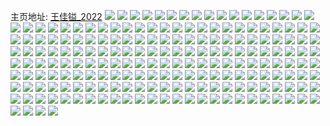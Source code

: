 主页地址: [王佳镒_2022](https://weibo.com/u/6617827666) 
![](https://wx4.sinaimg.cn/mw2000/007dRJhUly1h9qgnp1nm1j30u0140wl0.jpg) 
![](https://wx4.sinaimg.cn/mw2000/007dRJhUly1h9qgnmcq12j30u01400zm.jpg) 
![](https://wx4.sinaimg.cn/mw2000/007dRJhUly1gzgfcyzdkrj30u0140tfb.jpg) 
![](https://wx4.sinaimg.cn/mw2000/007dRJhUly1gzgf4ztdz5j32802yo1l1.jpg) 
![](https://wx4.sinaimg.cn/mw2000/007dRJhUly1gzgfdjrlllj32801o0hdt.jpg) 
![](https://wx4.sinaimg.cn/mw2000/007dRJhUly1gzgfdor7vqj30q71amdou.jpg) 
![](https://wx4.sinaimg.cn/mw2000/007dRJhUgy1gz2sy6afcxj326y2xax6r.jpg) 
![](https://wx4.sinaimg.cn/mw2000/007dRJhUgy1gz2sydba0jj32c02c01ky.jpg) 
![](https://wx4.sinaimg.cn/mw2000/007dRJhUgy1gz414zebejj30u0140gs4.jpg) 
![](https://wx4.sinaimg.cn/mw2000/007dRJhUgy1gz414xmo2fj30u01407aj.jpg) 
![](https://wx4.sinaimg.cn/mw2000/007dRJhUgy1gz415091jbj30u01407ap.jpg) 
![](https://wx4.sinaimg.cn/mw2000/007dRJhUgy1gyv38ltnyyj30s71e4n5b.jpg) 
![](https://wx4.sinaimg.cn/mw2000/007dRJhUgy1gyv38nhb74j30u0140wl7.jpg) 
![](https://wx4.sinaimg.cn/mw2000/007dRJhUgy1gysrcwtq40j31o0280u0x.jpg) 
![](https://wx4.sinaimg.cn/mw2000/007dRJhUgy1gysrcxpojij31o0280kjl.jpg) 
![](https://wx4.sinaimg.cn/mw2000/007dRJhUly1gur3myrevbj62c0340qv602.jpg) 
![](https://wx4.sinaimg.cn/mw2000/007dRJhUly1gur3nom6tej62c0340hdv02.jpg) 
![](https://wx4.sinaimg.cn/mw2000/007dRJhUly1gur3mts0anj62c0340u0y02.jpg) 
![](https://wx4.sinaimg.cn/mw2000/007dRJhUly1gur3mltufxj62c0340x6p02.jpg) 
![](https://wx4.sinaimg.cn/mw2000/007dRJhUly1gur3mhxdmrj628e2z6kjl02.jpg) 
![](https://wx4.sinaimg.cn/mw2000/007dRJhUly1gur3mjwn0oj62c0340u0x02.jpg) 
![](https://wx4.sinaimg.cn/mw2000/007dRJhUly1gur3mwby8gj62c0340b2b02.jpg) 
![](https://wx4.sinaimg.cn/mw2000/007dRJhUly1gur3moy8cij62c03401kz02.jpg) 
![](https://wx4.sinaimg.cn/mw2000/007dRJhUly1gur3mrkagnj62c03404qr02.jpg) 
![](https://wx4.sinaimg.cn/mw2000/007dRJhUly1gunfkqxua1j31r92q7qv5.jpg) 
![](https://wx4.sinaimg.cn/mw2000/007dRJhUly1gunozxdhdkj60w60sdk0102.jpg) 
![](https://wx4.sinaimg.cn/mw2000/007dRJhUly1gunfkufneyj62c0340e8302.jpg) 
![](https://wx4.sinaimg.cn/mw2000/007dRJhUly1gunfkxpb8vj32c0340qv6.jpg) 
![](https://wx4.sinaimg.cn/mw2000/007dRJhUly1gunfl4vhgoj31jk223hdt.jpg) 
![](https://wx4.sinaimg.cn/mw2000/007dRJhUly1gunfl3jeuyj62c0340u0z02.jpg) 
![](https://wx4.sinaimg.cn/mw2000/007dRJhUly1gup8nlypqxj60u0140n7r02.jpg) 
![](https://wx4.sinaimg.cn/mw2000/007dRJhUly1gunfl0gy63j62c0340x6q02.jpg) 
![](https://wx4.sinaimg.cn/mw2000/007dRJhUly1gup8nl9t0oj60u0140k1t02.jpg) 
![](https://wx4.sinaimg.cn/mw2000/007dRJhUly1gtt3g913gtj31j821m1kx.jpg) 
![](https://wx4.sinaimg.cn/mw2000/007dRJhUly1gtt3ga40qbj31o02807wh.jpg) 
![](https://wx4.sinaimg.cn/mw2000/007dRJhUly1gtt3g5yhkkj31j121d1kx.jpg) 
![](https://wx4.sinaimg.cn/mw2000/007dRJhUly1gtt3gc6o1xj32c0340hdu.jpg) 
![](https://wx4.sinaimg.cn/mw2000/007dRJhUly1gtt3i2lqw0j32c03407wi.jpg) 
![](https://wx4.sinaimg.cn/mw2000/007dRJhUly1gtt3g808haj31sc2dsqv5.jpg) 
![](https://wx4.sinaimg.cn/mw2000/007dRJhUly1gtqshcerkxj30zf1arwuj.jpg) 
![](https://wx4.sinaimg.cn/mw2000/007dRJhUly1gtq8vu83elj32312s2kjm.jpg) 
![](https://wx4.sinaimg.cn/mw2000/007dRJhUly1gtqshentiwj32c0340kjm.jpg) 
![](https://wx4.sinaimg.cn/mw2000/007dRJhUly1gtqsvymetvj30u0140dpe.jpg) 
![](https://wx4.sinaimg.cn/mw2000/007dRJhUly1gtqshbi5vnj30zk1b7two.jpg) 
![](https://wx4.sinaimg.cn/mw2000/007dRJhUly1gtq8vxizcuj32c03404qq.jpg) 
![](https://wx4.sinaimg.cn/mw2000/007dRJhUly1gtq9fhcws8j326q2wzu0x.jpg) 
![](https://wx4.sinaimg.cn/mw2000/007dRJhUly1gtq9fdaaz9j323t2m0npd.jpg) 
![](https://wx4.sinaimg.cn/mw2000/007dRJhUly1gtq9ff5vt7j32582uzx6p.jpg) 
![](https://wx4.sinaimg.cn/mw2000/007dRJhUly1gthyogyx52j32c03407wj.jpg) 
![](https://wx4.sinaimg.cn/mw2000/007dRJhUly1gthyo9eyfnj32c0340hdt.jpg) 
![](https://wx4.sinaimg.cn/mw2000/007dRJhUly1gthyo7v1d0j328e2z64qr.jpg) 
![](https://wx4.sinaimg.cn/mw2000/007dRJhUly1gthyo5g5jhj32a731lu0x.jpg) 
![](https://wx4.sinaimg.cn/mw2000/007dRJhUly1gta0944rpej31400u0gu5.jpg) 
![](https://wx4.sinaimg.cn/mw2000/007dRJhUly1gta06xq897j30u0140n7q.jpg) 
![](https://wx4.sinaimg.cn/mw2000/007dRJhUly1gta093kn31j30u01407iz.jpg) 
![](https://wx4.sinaimg.cn/mw2000/007dRJhUly1gta06y4tquj30u01407ej.jpg) 
![](https://wx4.sinaimg.cn/mw2000/007dRJhUly1gta08f17otj30u0140qdr.jpg) 
![](https://wx4.sinaimg.cn/mw2000/007dRJhUly1gta06x5efdj30u0140ncb.jpg) 
![](https://wx4.sinaimg.cn/mw2000/007dRJhUly1gta0djaa2cj30u0140gzg.jpg) 
![](https://wx4.sinaimg.cn/mw2000/007dRJhUly1gta0f5gtedj30u014011z.jpg) 
![](https://wx4.sinaimg.cn/mw2000/007dRJhUly1gt9zmkrjqdj322o2rk1kz.jpg) 
![](https://wx4.sinaimg.cn/mw2000/007dRJhUly1gsukom1psvj322i2ohkjm.jpg) 
![](https://wx4.sinaimg.cn/mw2000/007dRJhUly1gsukoo9b0qj32c0340e83.jpg) 
![](https://wx4.sinaimg.cn/mw2000/007dRJhUly1gsukop8z51j31wg2xe4qq.jpg) 
![](https://wx4.sinaimg.cn/mw2000/007dRJhUly1gsukoqjkufj31ov2s4u0x.jpg) 
![](https://wx4.sinaimg.cn/mw2000/007dRJhUly1gsukos9eg2j32c03404qs.jpg) 
![](https://wx4.sinaimg.cn/mw2000/007dRJhUly1gsukothht8j31vs2xne82.jpg) 
![](https://wx4.sinaimg.cn/mw2000/007dRJhUly1gsukowctz5j32722xf4qq.jpg) 
![](https://wx4.sinaimg.cn/mw2000/007dRJhUly1gsukouxp2xj32682wbx6p.jpg) 
![](https://wx4.sinaimg.cn/mw2000/007dRJhUly1gsukp9cup5j320t2p3qv5.jpg) 
![](https://wx4.sinaimg.cn/mw2000/007dRJhUly1gs3tpsj1bvj32802yoe83.jpg) 
![](https://wx4.sinaimg.cn/mw2000/007dRJhUly1gs3tq1z3jdj32802you18.jpg) 
![](https://wx4.sinaimg.cn/mw2000/007dRJhUly1gs3tqbvqbrj32802yoqvg.jpg) 
![](https://wx4.sinaimg.cn/mw2000/007dRJhUly1gs3tqlxlrlj32802you16.jpg) 
![](https://wx4.sinaimg.cn/mw2000/007dRJhUly1gs3tqwebjxj32802yob2k.jpg) 
![](https://wx4.sinaimg.cn/mw2000/007dRJhUly1gs3tr0529cj32802lpe83.jpg) 
![](https://wx4.sinaimg.cn/mw2000/007dRJhUly1gs3tr2b4e8j32c0340e82.jpg) 
![](https://wx4.sinaimg.cn/mw2000/007dRJhUly1gs3tpoisp0j32802yonpn.jpg) 
![](https://wx4.sinaimg.cn/mw2000/007dRJhUly1gs3tr6ypowj30sr1f4k1b.jpg) 
![](https://wx4.sinaimg.cn/mw2000/007dRJhUly1gqqq9rkge9j32802yoqvh.jpg) 
![](https://wx4.sinaimg.cn/mw2000/007dRJhUly1gp6xs6sc4vj30j60n1thx.jpg) 
![](https://wx4.sinaimg.cn/mw2000/007dRJhUly1goszixlcvaj30u0140n4b.jpg) 
![](https://wx4.sinaimg.cn/mw2000/007dRJhUly1gm7hin2e55j30lz0m0wfa.jpg) 
![](https://wx4.sinaimg.cn/mw2000/007dRJhUly1gm7hjvk4uij30u0140qf4.jpg) 
![](https://wx4.sinaimg.cn/mw2000/007dRJhUly1gi4687irq0j32c0340kjm.jpg) 
![](https://wx4.sinaimg.cn/mw2000/007dRJhUly1gi46868pb9j32c03404qq.jpg) 
![](https://wx4.sinaimg.cn/mw2000/007dRJhUly1gi46850d54j32c03407wj.jpg) 
![](https://wx4.sinaimg.cn/mw2000/007dRJhUly1gi46890rt2j32c0340hdu.jpg) 
![](https://wx4.sinaimg.cn/mw2000/007dRJhUly1gi468kiz5cj32c0340kjm.jpg) 
![](https://wx4.sinaimg.cn/mw2000/007dRJhUly1gi4691l805j32c0340b2a.jpg) 
![](https://wx4.sinaimg.cn/mw2000/007dRJhUly1ghtpon5t3sj32c0340e83.jpg) 
![](https://wx4.sinaimg.cn/mw2000/007dRJhUly1ghtpok4u52j32c0340u0y.jpg) 
![](https://wx4.sinaimg.cn/mw2000/007dRJhUly1ghtpolonh6j32c03401kz.jpg) 
![](https://wx4.sinaimg.cn/mw2000/007dRJhUly1ghtpoq2yt0j32c0340hdv.jpg) 
![](https://wx4.sinaimg.cn/mw2000/007dRJhUly1ghtpot782pj32c0340x6q.jpg) 
![](https://wx4.sinaimg.cn/mw2000/007dRJhUly1ghtpown8ljj32c0340hdv.jpg) 
![](https://wx4.sinaimg.cn/mw2000/007dRJhUly1ghtpp01e6vj32c0340hdv.jpg) 
![](https://wx4.sinaimg.cn/mw2000/007dRJhUly1ghtppmj1oij32c0340hdu.jpg) 
![](https://wx4.sinaimg.cn/mw2000/007dRJhUly1ghtppo4d53j33402c0qv5.jpg) 
![](https://wx4.sinaimg.cn/mw2000/007dRJhUly1ghs28usrg2j32c03401ky.jpg) 
![](https://wx4.sinaimg.cn/mw2000/007dRJhUly1ghs28wal7xj32c0340b2b.jpg) 
![](https://wx4.sinaimg.cn/mw2000/007dRJhUly1ghs28xovpkj32c03407wi.jpg) 
![](https://wx4.sinaimg.cn/mw2000/007dRJhUly1ghs28zdsxrj32c0340qv6.jpg) 
![](https://wx4.sinaimg.cn/mw2000/007dRJhUly1ghs290y6y7j32c0340npe.jpg) 
![](https://wx4.sinaimg.cn/mw2000/007dRJhUly1ghs292ai8aj32c0340kjm.jpg) 
![](https://wx4.sinaimg.cn/mw2000/007dRJhUly1ghs294y7duj32c0340u0y.jpg) 
![](https://wx4.sinaimg.cn/mw2000/007dRJhUly1ghs296d21lj32c03401kz.jpg) 
![](https://wx4.sinaimg.cn/mw2000/007dRJhUly1gi6gdkqqg9j32c0340npe.jpg) 
![](https://wx4.sinaimg.cn/mw2000/007dRJhUly1ghhb3euzmvj30u01404ca.jpg) 
![](https://wx4.sinaimg.cn/mw2000/007dRJhUly1ghhb3gu8bkj30u0140k1r.jpg) 
![](https://wx4.sinaimg.cn/mw2000/007dRJhUly1ghhb3g1eqej30u0140n75.jpg) 
![](https://wx4.sinaimg.cn/mw2000/007dRJhUly1ghhb3hygs4j30u0140wqm.jpg) 
![](https://wx4.sinaimg.cn/mw2000/007dRJhUly1ghhb3jxxxnj30u014012a.jpg) 
![](https://wx4.sinaimg.cn/mw2000/007dRJhUly1ghhb3kwbg4j30u0140anq.jpg) 
![](https://wx4.sinaimg.cn/mw2000/007dRJhUly1gg8u168kl6j32802you1a.jpg) 
![](https://wx4.sinaimg.cn/mw2000/007dRJhUly1gg8u1f1qi7j32802yox6z.jpg) 
![](https://wx4.sinaimg.cn/mw2000/007dRJhUly1gg8u1asntaj32802yohe5.jpg) 
![](https://wx4.sinaimg.cn/mw2000/007dRJhUly1gg8u1j4a6fj32802yoqvg.jpg) 
![](https://wx4.sinaimg.cn/mw2000/007dRJhUly1gg8u27cocpj32802yoe8c.jpg) 
![](https://wx4.sinaimg.cn/mw2000/007dRJhUly1gg8u1n671gj32802yo4r1.jpg) 
![](https://wx4.sinaimg.cn/mw2000/007dRJhUly1gg8u11rqhnj32802yoqvf.jpg) 
![](https://wx4.sinaimg.cn/mw2000/007dRJhUly1gg8u2eyzgej32802yokjv.jpg) 
![](https://wx4.sinaimg.cn/mw2000/007dRJhUly1gg8u2b9kp3j32802yonpn.jpg) 
![](https://wx4.sinaimg.cn/mw2000/007dRJhUly1gg1otet42kj32802yob2m.jpg) 
![](https://wx4.sinaimg.cn/mw2000/007dRJhUly1gduoi4s8u8j32802yoqvh.jpg) 
![](https://wx4.sinaimg.cn/mw2000/007dRJhUly1gdrirj71phj30u0140apu.jpg) 
![](https://wx4.sinaimg.cn/mw2000/007dRJhUly1gcp6ulp5vxj31o0280e84.jpg) 
![](https://wx4.sinaimg.cn/mw2000/007dRJhUly1gcp6pa6gcbj30u0140npd.jpg) 
![](https://wx4.sinaimg.cn/mw2000/007dRJhUly1gcp6qlb620j30u0140hdt.jpg) 
![](https://wx4.sinaimg.cn/mw2000/007dRJhUly1gcp6homq9ej31o0280kjl.jpg) 
![](https://wx4.sinaimg.cn/mw2000/007dRJhUly1gcp6hrsrqoj32402tckjm.jpg) 
![](https://wx4.sinaimg.cn/mw2000/007dRJhUly1gcp6hpkwrzj31o0280npd.jpg) 
![](https://wx4.sinaimg.cn/mw2000/007dRJhUly1gcp6hqqfyqj31o0280e82.jpg) 
![](https://wx4.sinaimg.cn/mw2000/007dRJhUly1gcp6hit7zcj31o0280kjl.jpg) 
![](https://wx4.sinaimg.cn/mw2000/007dRJhUly1gcp6hsrhfrj31o0280npd.jpg) 
![](https://wx4.sinaimg.cn/mw2000/007dRJhUly1gcf1ybk98yj30u01401ky.jpg) 
![](https://wx4.sinaimg.cn/mw2000/007dRJhUly1gcf1ypvlz5j30u0140npd.jpg) 
![](https://wx4.sinaimg.cn/mw2000/007dRJhUly1gcf1vdtsktj31o0280x6p.jpg) 
![](https://wx4.sinaimg.cn/mw2000/007dRJhUly1gcf1vc450oj31o02801ky.jpg) 
![](https://wx4.sinaimg.cn/mw2000/007dRJhUly1gcf1vg0pe3j30u01404ao.jpg) 
![](https://wx4.sinaimg.cn/mw2000/007dRJhUly1gcf1vfj5wbj31o02807wi.jpg) 
![](https://wx4.sinaimg.cn/mw2000/007dRJhUly1gcf1vgapi7j30u0140dxd.jpg) 
![](https://wx4.sinaimg.cn/mw2000/007dRJhUly1gcf1vmpskuj32801o0u0x.jpg) 
![](https://wx4.sinaimg.cn/mw2000/007dRJhUly1gcf1vh161rj31o0280x6p.jpg) 
![](https://wx4.sinaimg.cn/mw2000/007dRJhUly1gbbd0fqpgij30u00u0acq.jpg) 
![](https://wx4.sinaimg.cn/mw2000/007dRJhUly1g9y181kuf5j31400u0niu.jpg) 
![](https://wx4.sinaimg.cn/mw2000/007dRJhUly1g9y181vattj31400u0nae.jpg) 
![](https://wx4.sinaimg.cn/mw2000/007dRJhUly1g9y1c2s9myj30u00xj4qp.jpg) 
![](https://wx4.sinaimg.cn/mw2000/007dRJhUly1g9y18gljg2j30yi1a0ww4.jpg) 
![](https://wx4.sinaimg.cn/mw2000/007dRJhUly1g9y1cbgrxcj30u0140dwe.jpg) 
![](https://wx4.sinaimg.cn/mw2000/007dRJhUly1g9y182ayxaj30u01400xv.jpg) 
![](https://wx4.sinaimg.cn/mw2000/007dRJhUly1g9y1823z5qj30u01hc191.jpg) 
![](https://wx4.sinaimg.cn/mw2000/007dRJhUly1g9y181aipuj30yi1a0wt1.jpg) 
![](https://wx4.sinaimg.cn/mw2000/007dRJhUly1g9y19h72wkj30yi1a0k8f.jpg) 
![](https://wx4.sinaimg.cn/mw2000/007dRJhUly1g88hi1oph1j30u01407gk.jpg) 
![](https://wx4.sinaimg.cn/mw2000/007dRJhUly1g7woo7dan2j30u01sxq89.jpg) 
![](https://wx4.sinaimg.cn/mw2000/007dRJhUly1g7c5h0n2zdj33402c04qq.jpg) 
![](https://wx4.sinaimg.cn/mw2000/007dRJhUly1g7c5h1r9kyj33402c0kjm.jpg) 
![](https://wx4.sinaimg.cn/mw2000/007dRJhUly1g7c5h2onlzj32io1w0npd.jpg) 
![](https://wx4.sinaimg.cn/mw2000/007dRJhUly1g7c5h3wt0wj32c0340qv5.jpg) 
![](https://wx4.sinaimg.cn/mw2000/007dRJhUly1g7c5h4lr03j30u01hcjy3.jpg) 
![](https://wx4.sinaimg.cn/mw2000/007dRJhUly1g7c5h52n0jj30u01hcdrt.jpg) 
![](https://wx4.sinaimg.cn/mw2000/007dRJhUgy1g7anrt7sguj30yi1a0qj6.jpg) 
![](https://wx4.sinaimg.cn/mw2000/007dRJhUgy1g7anv2ox7dj30u01hcb2a.jpg) 
![](https://wx4.sinaimg.cn/mw2000/007dRJhUgy1g7anru0pd4j30u01hcakb.jpg) 
![](https://wx4.sinaimg.cn/mw2000/007dRJhUgy1g7ans80913j30yi22o1l8.jpg) 
![](https://wx4.sinaimg.cn/mw2000/007dRJhUgy1g7anv6j1psj30u01hc1ky.jpg) 
![](https://wx4.sinaimg.cn/mw2000/007dRJhUgy1g7ansahel8j30u01hcwpg.jpg) 
![](https://wx4.sinaimg.cn/mw2000/007dRJhUgy1g7anrmm432j32c03401ky.jpg) 
![](https://wx4.sinaimg.cn/mw2000/007dRJhUgy1g7ans9n8urj30yi1a0qgp.jpg) 
![](https://wx4.sinaimg.cn/mw2000/007dRJhUly1gtqangtt2oj32c0340u0x.jpg) 
![](https://wx4.sinaimg.cn/mw2000/007dRJhUgy1g799qklu89j30u0140hdt.jpg) 
![](https://wx4.sinaimg.cn/mw2000/007dRJhUgy1g71cevyswzj32c0340qv5.jpg) 
![](https://wx4.sinaimg.cn/mw2000/007dRJhUgy1g71cf10zcgj32c0340kjl.jpg) 
![](https://wx4.sinaimg.cn/mw2000/007dRJhUgy1g71ceygu98j3140140b29.jpg) 
![](https://wx4.sinaimg.cn/mw2000/007dRJhUgy1g71cfr1t2ej32c0340hdt.jpg) 
![](https://wx4.sinaimg.cn/mw2000/007dRJhUgy1g71cfnsszbj32c03407wh.jpg) 
![](https://wx4.sinaimg.cn/mw2000/007dRJhUgy1g71cgcr4myj3240240kjl.jpg) 
![](https://wx4.sinaimg.cn/mw2000/007dRJhUgy1g70q3bdamzj32c0340b29.jpg) 
![](https://wx4.sinaimg.cn/mw2000/007dRJhUgy1g70q3oa07uj32c03407wi.jpg) 
![](https://wx4.sinaimg.cn/mw2000/007dRJhUgy1g70q38qlb8j32c03404qq.jpg) 
![](https://wx4.sinaimg.cn/mw2000/007dRJhUgy1g70q3r44vcj32c0340npd.jpg) 
![](https://wx4.sinaimg.cn/mw2000/007dRJhUgy1g70q3wxbm9j32c0340u0x.jpg) 
![](https://wx4.sinaimg.cn/mw2000/007dRJhUgy1g70q45xqcqj32c0340u0x.jpg) 
![](https://wx4.sinaimg.cn/mw2000/007dRJhUgy1g70q3u343dj32c0340qv5.jpg) 
![](https://wx4.sinaimg.cn/mw2000/007dRJhUgy1g70q491nb6j32c0340u0x.jpg) 
![](https://wx4.sinaimg.cn/mw2000/007dRJhUgy1g70q42k46zj32c0340npe.jpg) 
![](https://wx4.sinaimg.cn/mw2000/007dRJhUgy1g6xx78dhzfj32402407wi.jpg) 
![](https://wx4.sinaimg.cn/mw2000/007dRJhUgy1g6xx7a48zgj3240240kjl.jpg) 
![](https://wx4.sinaimg.cn/mw2000/007dRJhUgy1g6xx7cjy1yj32402407wi.jpg) 
![](https://wx4.sinaimg.cn/mw2000/007dRJhUgy1g6xx7650mvj3240240b2a.jpg) 
![](https://wx4.sinaimg.cn/mw2000/007dRJhUgy1g6vsjjqpsmj32c0340kjm.jpg) 
![](https://wx4.sinaimg.cn/mw2000/007dRJhUly1g5y5n52cubj31400u0qcz.jpg) 
![](https://wx4.sinaimg.cn/mw2000/007dRJhUly1g5i0dnkzmzj30u0140n7n.jpg) 
![](https://wx4.sinaimg.cn/mw2000/007dRJhUly1g5i0dn86f3j30u0140gwi.jpg) 
![](https://wx4.sinaimg.cn/mw2000/007dRJhUly1g5i0doh16rj30u014047d.jpg) 
